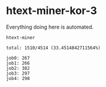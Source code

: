 # htext-miner-kor-3

Everything doing here is automated.

```
htext-miner

total: 1510/4514 (33.4514842711564%)

job0: 267
job1: 266
job2: 382
job3: 297
job4: 298
```